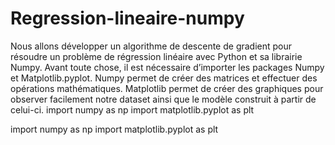 # Regression-lineaire-numpy
Nous allons développer un algorithme de descente de gradient pour résoudre un problème de régression linéaire avec Python et sa librairie Numpy.
Avant toute chose, il est nécessaire d’importer les packages Numpy et Matplotlib.pyplot. Numpy permet de créer des matrices et effectuer des opérations mathématiques. Matplotlib permet de créer des graphiques pour observer facilement notre dataset ainsi que le modèle construit à partir de celui-ci.
import numpy as np
import matplotlib.pyplot as plt

import numpy as np
import matplotlib.pyplot as plt

